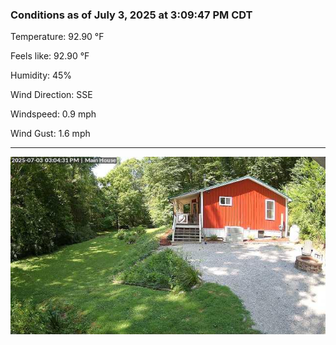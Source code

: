 ### Conditions as of July 3, 2025 at 3:09:47 PM CDT 

Temperature: 92.90 &deg;F

Feels like: 92.90 &deg;F

Humidity: 45%

Wind Direction: SSE

Windspeed: 0.9 mph

Wind Gust: 1.6 mph

---

<img src="./images/latest.jpeg"/>


